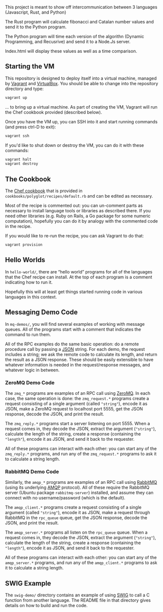 This project is meant to show off intercommunication between 3 languages (Javascript, Rust, and Python)

The Rust program will calculate fibonacci and Catalan number values and send it to the Python program.

The Python program will time each version of the algorithn (Dynamic Programming, and Recusrive) and send it to a Node.Js server.

Index.html will display these values as well as a time comparison. 

## Starting the VM

This repository is designed to deploy itself into a virtual machine, managed by [Vagrant](https://www.vagrantup.com/downloads.html) and [VirtualBox](https://www.virtualbox.org/wiki/Downloads). You should be able to change into the repository directory and type:
```sh
vagrant up
```
&hellip; to bring up a virtual machine. As part of creating the VM, Vagrant will run the Chef cookbook provided (described below).

Once you have the VM up, you can SSH into it and start running commands (and press ctrl-D to exit):
```sh
vagrant ssh
```

If you'd like to shut down or destroy the VM, you can do it with these commands:
```sh
vagrant halt
vagrant destroy
```


## The Cookbook

The [Chef cookbook](https://docs.chef.io/cookbooks/) that is provided in `cookbooks/polyglot/recipes/default.rb` and can be edited as necessary.

Most of the recipe is commented out: you can un-comment parts as necessary to install language tools or libraries as described there. If you need other libraries (e.g. Ruby on Rails, a Go package for some numeric computation), hopefully you can do it by analogy with the commented code in the recipe.

If you would like to re-run the recipe, you can ask Vagrant to do that:
```sh
vagrant provision
```

## Hello Worlds

In `hello-world/`, there are &ldquo;hello world&rdquo; programs for all of the languages that the Chef recipe can install. At the top of each program is a comment indicating how to run it.

Hopefully this will at least get things started running code in various languages in this context.


## Messaging Demo Code

In `mq-demos/`, you will find several examples of working with message queues. All of the programs start with a comment that indicates the command to run them.

All of the RPC examples do the same basic operation: do a remote procedure call by passing a [JSON](https://en.wikipedia.org/wiki/JSON) string. For each demo, the request includes a string; we ask the remote code to calculate its length, and return the result as a JSON response. These should be easily extensible to have whatever information is needed in the request/response messages, and whatever logic in between.


### ZeroMQ Demo Code

The `zmq_*` programs are examples of an RPC call using [ZeroMQ](https://zeromq.org/). In each case, the same operation is done: the `zmq_request.*` programs create a request consisting of a single argument (called `"string"`), encode it as JSON, make a ZeroMQ request to localhost port 5555, get the JSON response, decode the JSON, and print the result.

The `zmq_reply.*` programs start a server listening on port 5555. When a request comes in, they decode the JSON, extract the argument (`"string"`), calculate the length of the string, create a response (containing the `"length"`), encode it as JSON, and send it back to the requester.

All of these programs can interact with each other: you can start any of the `zmq_reply.*` programs, and run any of the `zmq_request.*` programs to ask it to calculate a string length.


### RabbitMQ Demo Code

Similarly, the `amqp_*` programs are examples of an RPC call using [RabbitMQ](https://www.rabbitmq.com/) (using its underlying [AMQP](https://en.wikipedia.org/wiki/Advanced_Message_Queuing_Protocol) protocol). All of these require the RabbitMQ server (Ubuntu package `rabbitmq-server`) installed, and assume they can connect with no username/password (which is the default).

The `amqp_client.*` programs create a request consisting of a single argument (called `"string"`), encode it as JSON, make a request through RabbitMQ in the `rpc_queue` queue, get the JSON response, decode the JSON, and print the result.

The `amqp_server.*` programs all listen on the `rpc_queue` queue. When a request comes in, they decode the JSON, extract the argument (`"string"`), calculate the length of the string, create a response (containing the `"length"`), encode it as JSON, and send it back to the requester.

All of these programs can interact with each other: you can start any of the `amqp_server.*` programs, and run any of the `amqp_client.*` programs to ask it to calculate a string length.


## SWIG Example

The `swig-demo/` directory contains an example of using [SWIG](http://www.swig.org/) to call a C function from another language. The README file in that directory gives details on how to build and run the code.
